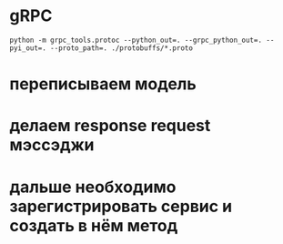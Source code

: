 # gRPC
```
python -m grpc_tools.protoc --python_out=. --grpc_python_out=. --pyi_out=. --proto_path=. ./protobuffs/*.proto
```
# переписываем модель
# делаем response request мэссэджи
# дальше необходимо зарегистрировать сервис и создать в нём метод
